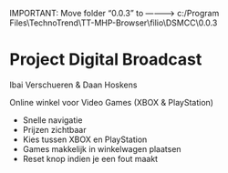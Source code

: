 IMPORTANT:
Move folder “0.0.3” to  ————>  c:/Program Files\TechnoTrend\TT-MHP-Browser\filio\DSMCC\0.0.3

# Project Digital Broadcast
Ibai Verschueren & Daan Hoskens


Online winkel voor Video Games (XBOX & PlayStation)

- Snelle navigatie
- Prijzen zichtbaar
- Kies tussen XBOX en PlayStation
- Games makkelijk in winkelwagen plaatsen
- Reset knop indien je een fout maakt
